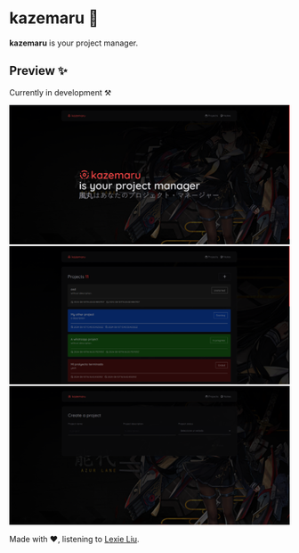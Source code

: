 # kazemaru 🥤

**kazemaru** is your project manager.

## Preview ✨

Currently in development ⚒️

<img src='./assets/images/kazemaru-preview-4.png'/>
<img src='./assets/images/kazemaru-projects-preview-2.png'/>
<img src='./assets/images/kazemaru-project-new-preview-1.png'/>

Made with ❤️, listening to [Lexie Liu](https://open.spotify.com/artist/6fs2or0cKLEM2xohWq8SoX).
